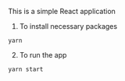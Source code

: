 This is a simple React application 
1. To install necessary packages 
```
yarn 
```
2. To run the app
```
yarn start
```